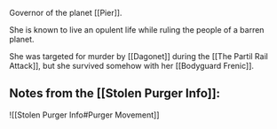 Governor of the planet [[Pier]].

She is known to live an opulent life while ruling the people of a barren planet.

She was targeted for murder by [[Dagonet]] during the [[The Partil Rail Attack]], but she survived somehow with her [[Bodyguard Frenic]].

## Notes from the [[Stolen Purger Info]]:

![[Stolen Purger Info#Purger Movement]]